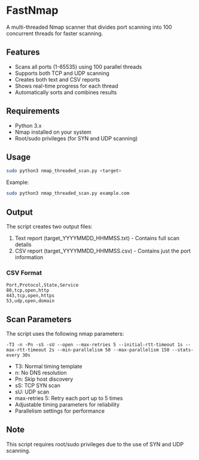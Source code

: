 # FastNmap

A multi-threaded Nmap scanner that divides port scanning into 100 concurrent threads for faster scanning.

## Features

- Scans all ports (1-65535) using 100 parallel threads
- Supports both TCP and UDP scanning
- Creates both text and CSV reports
- Shows real-time progress for each thread
- Automatically sorts and combines results

## Requirements

- Python 3.x
- Nmap installed on your system
- Root/sudo privileges (for SYN and UDP scanning)

## Usage

```bash
sudo python3 nmap_threaded_scan.py <target>
```

Example:
```bash
sudo python3 nmap_threaded_scan.py example.com
```

## Output

The script creates two output files:
1. Text report (target_YYYYMMDD_HHMMSS.txt) - Contains full scan details
2. CSV report (target_YYYYMMDD_HHMMSS.csv) - Contains just the port information

### CSV Format
```csv
Port,Protocol,State,Service
80,tcp,open,http
443,tcp,open,https
53,udp,open,domain
```

## Scan Parameters

The script uses the following nmap parameters:
```
-T3 -n -Pn -sS -sU --open --max-retries 5 --initial-rtt-timeout 1s --max-rtt-timeout 2s --min-parallelism 50 --max-parallelism 150 --stats-every 30s
```

- T3: Normal timing template
- n: No DNS resolution
- Pn: Skip host discovery
- sS: TCP SYN scan
- sU: UDP scan
- max-retries 5: Retry each port up to 5 times
- Adjustable timing parameters for reliability
- Parallelism settings for performance

## Note

This script requires root/sudo privileges due to the use of SYN and UDP scanning. 